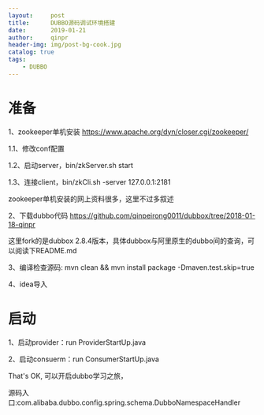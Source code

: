 ```yaml
---
layout:     post
title:      DUBBO源码调试环境搭建
date:       2019-01-21
author:     qinpr
header-img: img/post-bg-cook.jpg
catalog: true
tags:
    - DUBBO
---
```


# 准备
1、zookeeper单机安装
https://www.apache.org/dyn/closer.cgi/zookeeper/

1.1、修改conf配置 <br/>

1.2、启动server，bin/zkServer.sh start <br/>

1.3、连接client，bin/zkCli.sh -server 127.0.0.1:2181 <br/>

zookeeper单机安装的网上资料很多，这里不过多叙述 <br/>

2、下载dubbo代码
https://github.com/qinpeirong0011/dubbox/tree/2018-01-18-qinpr

这里fork的是dubbox 2.8.4版本，具体dubbox与阿里原生的dubbo间的查询，可以阅读下README.md <br/>

3、编译检查源码: mvn clean && mvn install package -Dmaven.test.skip=true <br/>

4、idea导入

# 启动
1、启动provider：run ProviderStartUp.java

2、启动consuerm：run ConsumerStartUp.java

That's OK, 可以开启dubbo学习之旅，<br/>

源码入口:com.alibaba.dubbo.config.spring.schema.DubboNamespaceHandler


